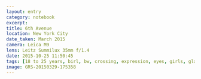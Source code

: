 ```yaml
--- 
layout: entry
category: notebook
excerpt:
title: 6th Avenue
location: New York City
date_taken: March 2015
camera: Leica M9
lens: Leitz Summilux 35mm f/1.4
date: 2015-10-25 11:50:45
tags: [18 to 25 years, birl, bw, crossing, expression, eyes, girls, glasses, hair, street, sunlight]
image: GRS-20150329-175358
---
```

